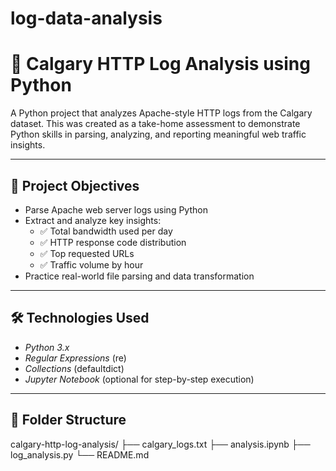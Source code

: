 # log-data-analysis
# 🧾 Calgary HTTP Log Analysis using Python

A Python project that analyzes Apache-style HTTP logs from the Calgary dataset. This was created as a take-home assessment to demonstrate Python skills in parsing, analyzing, and reporting meaningful web traffic insights.

---

## 🚀 Project Objectives

- Parse Apache web server logs using Python
- Extract and analyze key insights:
  - ✅ Total bandwidth used per day
  - ✅ HTTP response code distribution
  - ✅ Top requested URLs
  - ✅ Traffic volume by hour
- Practice real-world file parsing and data transformation

---

## 🛠 Technologies Used

- *Python 3.x*
- *Regular Expressions* (re)
- *Collections* (defaultdict)
- *Jupyter Notebook* (optional for step-by-step execution)

---

## 📁 Folder Structure

calgary-http-log-analysis/
├── calgary_logs.txt
├── analysis.ipynb
├── log_analysis.py
└── README.md

